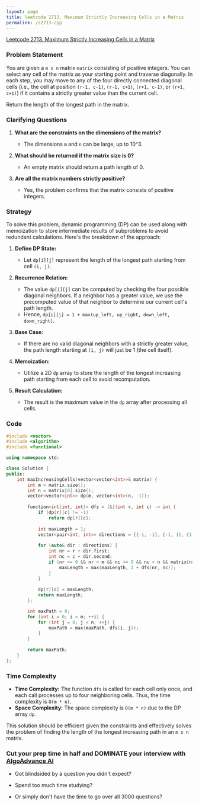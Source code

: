 ```yaml
---
layout: page
title: leetcode 2713. Maximum Strictly Increasing Cells in a Matrix
permalink: /s2713-cpp
---
```

[Leetcode 2713. Maximum Strictly Increasing Cells in a Matrix](https://algoadvance.github.io/algoadvance/l2713)
### Problem Statement

You are given a `m x n` matrix `matrix` consisting of positive integers. You can select any cell of the matrix as your starting point and traverse diagonally. In each step, you may move to any of the four directly connected diagonal cells (i.e., the cell at position `(r-1, c-1)`, `(r-1, c+1)`, `(r+1, c-1)`, or `(r+1, c+1)`) if it contains a strictly greater value than the current cell.

Return the length of the longest path in the matrix.

### Clarifying Questions
1. **What are the constraints on the dimensions of the matrix?**
   - The dimensions `m` and `n` can be large, up to 10^3.

2. **What should be returned if the matrix size is 0?**
   - An empty matrix should return a path length of 0.

3. **Are all the matrix numbers strictly positive?**
   - Yes, the problem confirms that the matrix consists of positive integers.

### Strategy

To solve this problem, dynamic programming (DP) can be used along with memoization to store intermediate results of subproblems to avoid redundant calculations. Here's the breakdown of the approach:

1. **Define DP State:**
   - Let `dp[i][j]` represent the length of the longest path starting from cell `(i, j)`.

2. **Recurrence Relation:**
   - The value `dp[i][j]` can be computed by checking the four possible diagonal neighbors. If a neighbor has a greater value, we use the precomputed value of that neighbor to determine our current cell's path length.
   - Hence, `dp[i][j] = 1 + max(up_left, up_right, down_left, down_right)`.

3. **Base Case:**
   - If there are no valid diagonal neighbors with a strictly greater value, the path length starting at `(i, j)` will just be 1 (the cell itself).

4. **Memoization:**
   - Utilize a 2D `dp` array to store the length of the longest increasing path starting from each cell to avoid recomputation.

5. **Result Calculation:**
   - The result is the maximum value in the `dp` array after processing all cells.

### Code

```cpp
#include <vector>
#include <algorithm>
#include <functional>

using namespace std;

class Solution {
public:
    int maxIncreasingCells(vector<vector<int>>& matrix) {
        int m = matrix.size();
        int n = matrix[0].size();
        vector<vector<int>> dp(m, vector<int>(n, -1));
        
        function<int(int, int)> dfs = [&](int r, int c) -> int {
            if (dp[r][c] != -1) 
                return dp[r][c];
            
            int maxLength = 1;
            vector<pair<int, int>> directions = {{-1, -1}, {-1, 1}, {1, -1}, {1, 1}};
            
            for (auto& dir : directions) {
                int nr = r + dir.first;
                int nc = c + dir.second;
                if (nr >= 0 && nr < m && nc >= 0 && nc < n && matrix[nr][nc] > matrix[r][c]) {
                    maxLength = max(maxLength, 1 + dfs(nr, nc));
                }
            }
            
            dp[r][c] = maxLength;
            return maxLength;
        };

        int maxPath = 0;
        for (int i = 0; i < m; ++i) {
            for (int j = 0; j < n; ++j) {
                maxPath = max(maxPath, dfs(i, j));
            }
        }
        
        return maxPath;
    }
};
```

### Time Complexity

- **Time Complexity:** The function `dfs` is called for each cell only once, and each call processes up to four neighboring cells. Thus, the time complexity is `O(m * n)`.
- **Space Complexity:** The space complexity is `O(m * n)` due to the DP array `dp`.

This solution should be efficient given the constraints and effectively solves the problem of finding the length of the longest increasing path in an `m x n` matrix.


### Cut your prep time in half and DOMINATE your interview with [AlgoAdvance AI](https://algoAdvance.com)

- Got blindsided by a question you didn't expect?

- Spend too much time studying?

- Or simply don't have the time to go over all 3000 questions?

